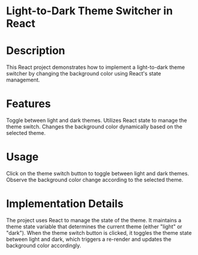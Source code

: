 # Light-to-Dark Theme Switcher in React
# Description
This React project demonstrates how to implement a light-to-dark theme switcher by changing the background color using React's state management.

# Features
Toggle between light and dark themes.
Utilizes React state to manage the theme switch.
Changes the background color dynamically based on the selected theme.

# Usage
Click on the theme switch button to toggle between light and dark themes.
Observe the background color change according to the selected theme.

# Implementation Details
The project uses React to manage the state of the theme. It maintains a theme state variable that determines the current theme (either "light" or "dark"). When the theme switch button is clicked, it toggles the theme state between light and dark, which triggers a re-render and updates the background color accordingly.
